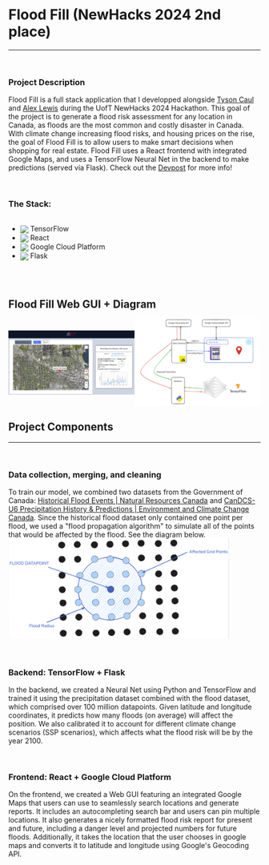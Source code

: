 # Flood Fill (NewHacks 2024 2nd place) 
___

&nbsp;
### Project Description
Flood Fill is a full stack application that I developped alongside [Tyson Caul](https://github.com/tjcaul) and [Alex Lewis](https://github.com/alexlewis9) during the UofT NewHacks 2024 Hackathon. This goal of the project is to generate a flood risk assessment for any location in Canada, as floods are the most common and costly disaster in Canada. With climate change increasing flood risks, and housing prices on the rise, the goal of Flood Fill is to allow users to make smart decisions when shopping for real estate. Flood Fill uses a React frontend with integrated Google Maps, and uses a TensorFlow Neural Net in the backend to make predictions (served via Flask). Check out the [Devpost](https://devpost.com/software/flood-fill) for more info!

&nbsp;

### The Stack:
<div style="display: flex; align-items: center; justify-content: space-between;">
<ul>
    <li>
        <img src="https://skillicons.dev/icons?i=tensorflow" style="display: inline; vertical-align: middle;" /> TensorFlow 
    </li>
    <li>
        <img src="https://skillicons.dev/icons?i=react" style="display: inline; vertical-align: middle;" /> React
    </li>
    <li>
        <img src="https://skillicons.dev/icons?i=gcp" style="display: inline; vertical-align: middle;" /> Google Cloud Platform
    </li>
    <li>
        <img src="https://skillicons.dev/icons?i=flask" style="display: inline; vertical-align: middle;" /> Flask
    </li>
</ul>
</div>

&nbsp;

## Flood Fill Web GUI + Diagram
<div style="display: flex; align-items: center; justify-content: space-between;">
    <img src="../flood-fill-demo.png" alt="Flood Fill Web GUI" width="50%">
    <img src="../flood-fill-diagram.png" alt="Flood Fill Diagram" width="50%">
</div>

## Project Components
___
&nbsp;

### Data collection, merging, and cleaning
To train our model, we combined two datasets from the Government of Canada: [Historical Flood Events | Natural Resources Canada](https://open.canada.ca/data/en/dataset/fe83a604-aa5a-4e46-903c-685f8b0cc33c/resource/73306f3d-8367-463e-899a-7a3854e6b2ab) and [CanDCS-U6 Precipitation History & Predictions | Environment and Climate Change Canada](https://open.canada.ca/data/en/dataset/f73d6939-912a-4add-a291-c233fc5d1946). Since the historical flood dataset only contained one point per flood, we used a "flood propagation algorithm" to simulate all of the points that would be affected by the flood. See the diagram below.
<img src="../flood_propagation.png" height="200">

&nbsp;

### Backend: TensorFlow + Flask
In the backend, we created a Neural Net using Python and TensorFlow and trained it using the precipitation dataset combined with the flood dataset, which comprised over 100 million datapoints. Given latitude and longitude coordinates, it predicts how many floods (on average) will affect the position. We also calibrated it to account for different climate change scenarios (SSP scenarios), which affects what the flood risk will be by the year 2100.

&nbsp;

### Frontend: React + Google Cloud Platform
On the frontend, we created a Web GUI featuring an integrated Google Maps that users can use to seamlessly search locations and generate reports. It includes an autocompleting search bar and users can pin multiple locations. It also generates a nicely formatted flood risk report for present and future, including a danger level and projected numbers for future floods. Additionally, it takes the location that the user chooses in google maps and converts it to latitude and longitude using Google's Geocoding API.